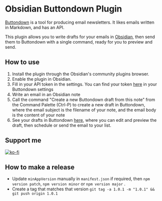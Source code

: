 # Obsidian Buttondown Plugin

[Buttondown](https://buttondown.email) is a tool for producing email newsletters. It likes emails written in Markdown, and has an API.

This plugin allows you to write drafts for your emails in [Obsidian](https://obsidian.md), then send them to Buttondown with a single command, ready for you to preview and send.

## How to use

1. Install the plugin through the Obsidian's community plugins browser.
2. Enable the plugin in Obsidian.
3. Fill in your API token in the settings. You can find your token [here](https://buttondown.email/settings/programming) in your Buttondown settings
4. Write an email in an Obsidian note
5. Call the command "Create a new Buttondown draft from this note" from the Command Palette (Ctrl-P) to create a new draft in Buttondown, where the email subject is the filename of your note, and the email body is the content of your note
6. See your drafts in Buttondown [here](https://buttondown.email/emails/drafts), where you can edit and preview the draft, then schedule or send the email to your list.

## Support me

[![ko-fi](https://ko-fi.com/img/githubbutton_sm.svg)](https://ko-fi.com/U6U7BUEZ6)


## How to make a release

- Update `minAppVersion` manually in `manifest.json` if required, then `npm version patch`, `npm version minor` or `npm version major` .
- Create a tag that matches that version `git tag -a 1.0.1 -m "1.0.1" && git push origin 1.0.1`
